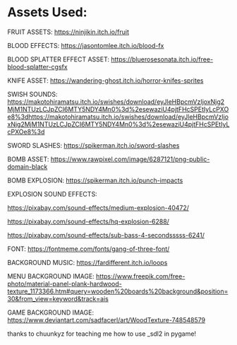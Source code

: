 # Assets Used:

FRUIT ASSETS: https://ninjikin.itch.io/fruit

BLOOD EFFECTS: https://jasontomlee.itch.io/blood-fx

BLOOD SPLATTER EFFECT ASSET: https://bluerosesonata.itch.io/free-blood-splatter-cgsfx

KNIFE ASSET: https://wandering-ghost.itch.io/horror-knifes-sprites

SWISH SOUNDS: https://makotohiramatsu.itch.io/swishes/download/eyJleHBpcmVzIjoxNjg2MjM1NTUzLCJpZCI6MTY5NDY4Mn0%3d%2esewaziU4pjtFHcSPEtIyLcPXOe8%3dhttps://makotohiramatsu.itch.io/swishes/download/eyJleHBpcmVzIjoxNjg2MjM1NTUzLCJpZCI6MTY5NDY4Mn0%3d%2esewaziU4pjtFHcSPEtIyLcPXOe8%3d

SWORD SLASHES: https://spikerman.itch.io/sword-slashes

BOMB ASSET: https://www.rawpixel.com/image/6287121/png-public-domain-black

BOMB EXPLOSION: https://spikerman.itch.io/punch-impacts

EXPLOSION SOUND EFFECTS:

https://pixabay.com/sound-effects/medium-explosion-40472/

https://pixabay.com/sound-effects/hq-explosion-6288/

https://pixabay.com/sound-effects/sub-bass-4-secondsssss-6241/


FONT: https://fontmeme.com/fonts/gang-of-three-font/

BACKGROUND MUSIC: https://fardifferent.itch.io/loops

MENU BACKGROUND IMAGE: https://www.freepik.com/free-photo/material-panel-plank-hardwood-texture_1173366.htm#query=wooden%20boards%20background&position=30&from_view=keyword&track=ais

GAME BACKGROUND IMAGE: https://www.deviantart.com/sadfacerl/art/WoodTexture-748548579

thanks to chuunkyz for teaching me how to use _sdl2 in pygame!
